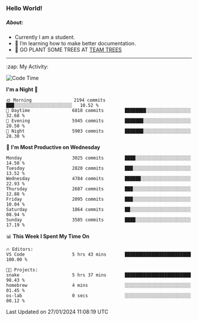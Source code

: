 ### Hello World!

##### About:
- Currently I am a student.
- 🌱 I’m learning how to make better documentation.
- 🌱 GO PLANT SOME TREES AT [TEAM TREES](https://teamtrees.org/)

---
  <summary>:zap: My Activity:</summary>
  
<!--START_SECTION:waka-->
![Code Time](http://img.shields.io/badge/Code%20Time-1%2C274%20hrs%2011%20mins-blue)

**I'm a Night 🦉** 

```text
🌞 Morning                2194 commits        ███░░░░░░░░░░░░░░░░░░░░░░   10.52 % 
🌆 Daytime                6818 commits        ████████░░░░░░░░░░░░░░░░░   32.68 % 
🌃 Evening                5945 commits        ███████░░░░░░░░░░░░░░░░░░   28.50 % 
🌙 Night                  5903 commits        ███████░░░░░░░░░░░░░░░░░░   28.30 % 
```
📅 **I'm Most Productive on Wednesday** 

```text
Monday                   3025 commits        ████░░░░░░░░░░░░░░░░░░░░░   14.50 % 
Tuesday                  2820 commits        ███░░░░░░░░░░░░░░░░░░░░░░   13.52 % 
Wednesday                4784 commits        ██████░░░░░░░░░░░░░░░░░░░   22.93 % 
Thursday                 2687 commits        ███░░░░░░░░░░░░░░░░░░░░░░   12.88 % 
Friday                   2095 commits        ███░░░░░░░░░░░░░░░░░░░░░░   10.04 % 
Saturday                 1864 commits        ██░░░░░░░░░░░░░░░░░░░░░░░   08.94 % 
Sunday                   3585 commits        ████░░░░░░░░░░░░░░░░░░░░░   17.19 % 
```


📊 **This Week I Spent My Time On** 

```text
🔥 Editors: 
VS Code                  5 hrs 43 mins       █████████████████████████   100.00 % 

🐱‍💻 Projects: 
snake                    5 hrs 37 mins       █████████████████████████   98.43 % 
homebrew                 4 mins              ░░░░░░░░░░░░░░░░░░░░░░░░░   01.45 % 
os-lab                   0 secs              ░░░░░░░░░░░░░░░░░░░░░░░░░   00.12 % 
```


 Last Updated on 27/01/2024 11:08:19 UTC
<!--END_SECTION:waka-->
